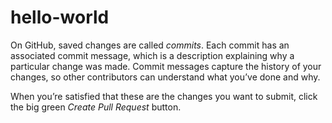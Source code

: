 # hello-world

On GitHub, saved changes are called _commits_. 
Each commit has an associated commit message, which is a description explaining why a particular change was made. Commit messages capture the history of your changes, so other contributors can understand what you’ve done and why.

When you’re satisfied that these are the changes you want to submit, click the big green *Create Pull Request* button.
